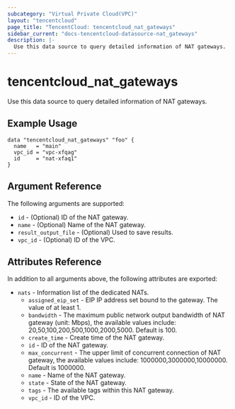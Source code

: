 ```yaml
---
subcategory: "Virtual Private Cloud(VPC)"
layout: "tencentcloud"
page_title: "TencentCloud: tencentcloud_nat_gateways"
sidebar_current: "docs-tencentcloud-datasource-nat_gateways"
description: |-
  Use this data source to query detailed information of NAT gateways.
---
```


# tencentcloud_nat_gateways

Use this data source to query detailed information of NAT gateways.

## Example Usage

```hcl
data "tencentcloud_nat_gateways" "foo" {
  name   = "main"
  vpc_id = "vpc-xfqag"
  id     = "nat-xfaq1"
}
```

## Argument Reference

The following arguments are supported:

* `id` - (Optional) ID of the NAT gateway.
* `name` - (Optional) Name of the NAT gateway.
* `result_output_file` - (Optional) Used to save results.
* `vpc_id` - (Optional) ID of the VPC.

## Attributes Reference

In addition to all arguments above, the following attributes are exported:

* `nats` - Information list of the dedicated NATs.
  * `assigned_eip_set` - EIP IP address set bound to the gateway. The value of at least 1.
  * `bandwidth` - The maximum public network output bandwidth of NAT gateway (unit: Mbps), the available values include: 20,50,100,200,500,1000,2000,5000. Default is 100.
  * `create_time` - Create time of the NAT gateway.
  * `id` - ID of the NAT gateway.
  * `max_concurrent` - The upper limit of concurrent connection of NAT gateway, the available values include: 1000000,3000000,10000000. Default is 1000000.
  * `name` - Name of the NAT gateway.
  * `state` - State of the NAT gateway.
  * `tags` - The available tags within this NAT gateway.
  * `vpc_id` - ID of the VPC.


